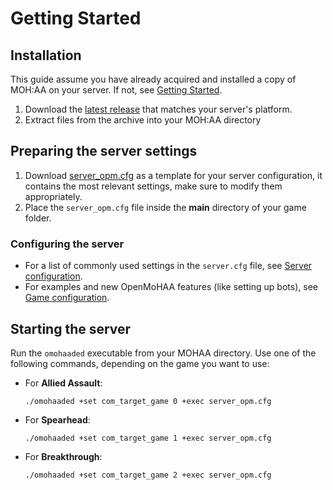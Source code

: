 # Getting Started

## Installation

This guide assume you have already acquired and installed a copy of MOH:AA on your server. If not, see [Getting Started](getting_started_installation.md).

1) Download the [latest release](https://github.com/openmoh/openmohaa/releases) that matches your server's platform.
2) Extract files from the archive into your MOH:AA directory

## Preparing the server settings

1) Download [server_opm.cfg](files/server_opm.cfg) as a template for your server configuration, it contains the most relevant settings, make sure to modify them appropriately.
2) Place the `server_opm.cfg` file inside the **main** directory of your game folder.

### Configuring the server

- For a list of commonly used settings in the `server.cfg` file, see [Server configuration](configuration_server.md).
- For examples and new OpenMoHAA features (like setting up bots), see [Game configuration](configuration.md).

## Starting the server

Run the `omohaaded` executable from your MOHAA directory. Use one of the following commands, depending on the game you want to use:

- For **Allied Assault**:
  
  `./omohaaded +set com_target_game 0 +exec server_opm.cfg`
- For **Spearhead**:

  `./omohaaded +set com_target_game 1 +exec server_opm.cfg` 
- For **Breakthrough**:

  `./omohaaded +set com_target_game 2 +exec server_opm.cfg`
